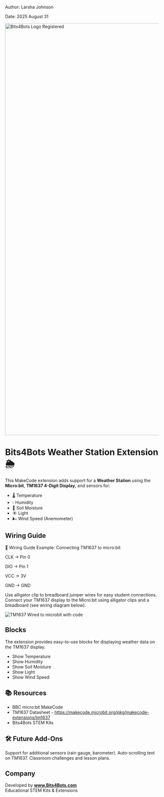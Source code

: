 Author: Larsha Johnson

Date: 2025 August 31

<img width="1080" height="1350" alt="Bits4Bots Logo Registered" src="https://github.com/user-attachments/assets/a709c77c-83b6-44d3-be70-1d82b0087ed8" />


# Bits4Bots Weather Station Extension 🌦️

This MakeCode extension adds support for a **Weather Station** using the **Micro:bit**, **TM1637 4-Digit Display**, and sensors for:

- 🌡️ Temperature  
- 💧 Humidity  
- 🌱 Soil Moisture  
- ☀️ Light  
- 🌬️ Wind Speed (Anemometer)

## Wiring Guide
🔌 Wiring Guide
Example: Connecting TM1637 to micro:bit

CLK → Pin 0

DIO → Pin 1

VCC → 3V

GND → GND

Use alligator clip to breadboard jumper wires for easy student connections.
Connect your TM1637 display to the Micro:bit using alligator clips and a breadboard (see wiring diagram below).  

![TM1637 Wired to microbit with code](https://github.com/user-attachments/assets/d89ea9c3-0d27-4685-9368-b222df281d2a)


## Blocks

The extension provides easy-to-use blocks for displaying weather data on the TM1637 display.

- Show Temperature  
- Show Humidity  
- Show Soil Moisture  
- Show Light  
- Show Wind Speed
   
## 📚 Resources

- BBC micro:bit MakeCode
- TM1637 Datasheet - https://makecode.microbit.org/pkg/makecode-extensions/tm1637
- Bits4Bots STEM Kits

## 🛠️ Future Add-Ons

Support for additional sensors (rain gauge, barometer).
Auto-scrolling text on TM1637.
Classroom challenges and lesson plans.

## Company

Developed by **www.Bits4Bots.com**  
Educational STEM Kits & Extensions
